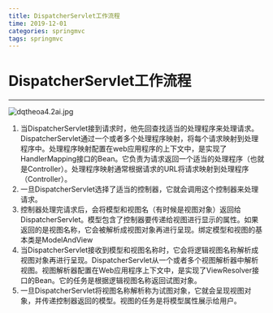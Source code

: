 ```yaml
---
title: DispatcherServlet工作流程
time: 2019-12-01
categories: springmvc
tags: springmvc
---
```


# DispatcherServlet工作流程
---

![dqtheoa4.2ai.jpg](https://i.loli.net/2019/12/01/zdQGOuWAxaHUp9M.jpg)

1. 当DispatcherServlet接到请求时，他先回查找适当的处理程序来处理请求。DispatcherServlet通过一个或者多个处理程序映射，将每个请求映射到处理程序中。处理程序映射配置在web应用程序的上下文中，是实现了HandlerMapping接口的Bean。它负责为请求返回一个适当的处理程序（也就是Controller）。处理程序映射通常根据请求的URL将请求映射到处理程序（Controller）。 
2. 一旦DispatcherServlet选择了适当的控制器，它就会调用这个控制器来处理请求。 
3. 控制器处理完请求后，会将模型和视图名（有时候是视图对象）返回给DispatcherServlet。模型包含了控制器要传递给视图进行显示的属性。如果返回的是视图名称，它会被解析成视图对象再进行呈现。绑定模型和视图的基本类是ModelAndView
4. 当DispatcherServlet接收到模型和视图名称时，它会将逻辑视图名称解析成视图对象再进行呈现。DispatcherServlet从一个或者多个视图解析器中解析视图。视图解析器配置在Web应用程序上下文中，是实现了ViewResolver接口的Bean。它的任务是根据逻辑视图名称返回试图对象。
5. 一旦DispatcherServlet将视图名称解析称为试图对象，它就会呈现视图对象，并传递控制器返回的模型。视图的任务是将模型属性展示给用户。